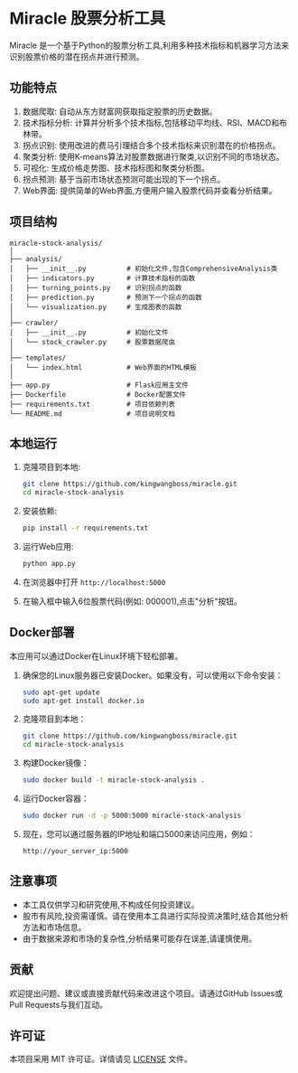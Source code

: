 # Miracle 股票分析工具

Miracle 是一个基于Python的股票分析工具,利用多种技术指标和机器学习方法来识别股票价格的潜在拐点并进行预测。

## 功能特点

1. 数据爬取: 自动从东方财富网获取指定股票的历史数据。
2. 技术指标分析: 计算并分析多个技术指标,包括移动平均线、RSI、MACD和布林带。
3. 拐点识别: 使用改进的费马引理结合多个技术指标来识别潜在的价格拐点。
4. 聚类分析: 使用K-means算法对股票数据进行聚类,以识别不同的市场状态。
5. 可视化: 生成价格走势图、技术指标图和聚类分析图。
6. 拐点预测: 基于当前市场状态预测可能出现的下一个拐点。
7. Web界面: 提供简单的Web界面,方便用户输入股票代码并查看分析结果。

## 项目结构

```
miracle-stock-analysis/
│
├── analysis/
│   ├── __init__.py          # 初始化文件,包含ComprehensiveAnalysis类
│   ├── indicators.py        # 计算技术指标的函数
│   ├── turning_points.py    # 识别拐点的函数
│   ├── prediction.py        # 预测下一个拐点的函数
│   └── visualization.py     # 生成图表的函数
│
├── crawler/
│   ├── __init__.py          # 初始化文件
│   └── stock_crawler.py     # 股票数据爬虫
│
├── templates/
│   └── index.html           # Web界面的HTML模板
│
├── app.py                   # Flask应用主文件
├── Dockerfile               # Docker配置文件
├── requirements.txt         # 项目依赖列表
└── README.md                # 项目说明文档
```

## 本地运行

1. 克隆项目到本地:

   ```bash
   git clone https://github.com/kingwangboss/miracle.git
   cd miracle-stock-analysis
   ```

2. 安装依赖:

   ```bash
   pip install -r requirements.txt
   ```

3. 运行Web应用:

   ```bash
   python app.py
   ```

4. 在浏览器中打开 `http://localhost:5000`

5. 在输入框中输入6位股票代码(例如: 000001),点击"分析"按钮。

## Docker部署

本应用可以通过Docker在Linux环境下轻松部署。

1. 确保您的Linux服务器已安装Docker。如果没有，可以使用以下命令安装：

   ```bash
   sudo apt-get update
   sudo apt-get install docker.io
   ```

2. 克隆项目到本地：

   ```bash
   git clone https://github.com/kingwangboss/miracle.git
   cd miracle-stock-analysis
   ```

3. 构建Docker镜像：

   ```bash
   sudo docker build -t miracle-stock-analysis .
   ```

4. 运行Docker容器：

   ```bash
   sudo docker run -d -p 5000:5000 miracle-stock-analysis
   ```

5. 现在，您可以通过服务器的IP地址和端口5000来访问应用，例如：

   ```
   http://your_server_ip:5000
   ```

## 注意事项

- 本工具仅供学习和研究使用,不构成任何投资建议。
- 股市有风险,投资需谨慎。请在使用本工具进行实际投资决策时,结合其他分析方法和市场信息。
- 由于数据来源和市场的复杂性,分析结果可能存在误差,请谨慎使用。

## 贡献

欢迎提出问题、建议或直接贡献代码来改进这个项目。请通过GitHub Issues或Pull Requests与我们互动。

## 许可证

本项目采用 MIT 许可证。详情请见 [LICENSE](LICENSE) 文件。
